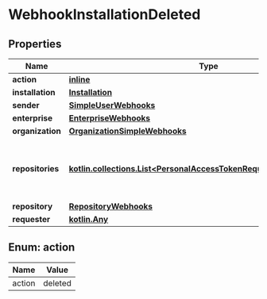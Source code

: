 
# WebhookInstallationDeleted

## Properties
Name | Type | Description | Notes
------------ | ------------- | ------------- | -------------
**action** | [**inline**](#Action) |  | 
**installation** | [**Installation**](Installation.md) |  | 
**sender** | [**SimpleUserWebhooks**](SimpleUserWebhooks.md) |  | 
**enterprise** | [**EnterpriseWebhooks**](EnterpriseWebhooks.md) |  |  [optional]
**organization** | [**OrganizationSimpleWebhooks**](OrganizationSimpleWebhooks.md) |  |  [optional]
**repositories** | [**kotlin.collections.List&lt;PersonalAccessTokenRequestRepositoriesInner&gt;**](PersonalAccessTokenRequestRepositoriesInner.md) | An array of repository objects that the installation can access. |  [optional]
**repository** | [**RepositoryWebhooks**](RepositoryWebhooks.md) |  |  [optional]
**requester** | [**kotlin.Any**](.md) |  |  [optional]


<a id="Action"></a>
## Enum: action
Name | Value
---- | -----
action | deleted




